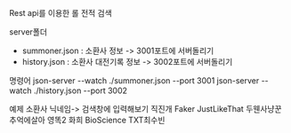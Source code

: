 Rest api를 이용한 롤 전적 검색

server폴더
- summoner.json : 소환사 정보 -> 3001포트에 서버돌리기
- history.json : 소환사 대전기록 정보 -> 3002포트에 서버돌리기

명령어
json-server --watch ./summoner.json --port 3001
json-server --watch ./history.json --port 3002

예제 소환사 닉네임-> 검색창에 입력해보기
직진개
Faker
JustLikeThat
두웬사냥꾼
추억에살아
영똑2
화희
BioScience
TXT최수빈

